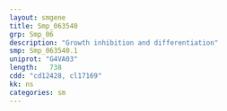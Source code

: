 ```yaml
---
layout: smgene
title: Smp_063540
grp: Smp_06
description: "Growth inhibition and differentiation"
smp: Smp_063540.1
uniprot: "G4VA03"
length:   738
cdd: "cd12428, cl17169"
kk: ns
categories: sm
---
```

